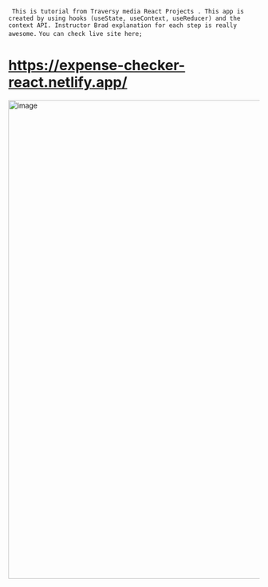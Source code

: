 `
This is tutorial from Traversy media React Projects .
This app is created by using hooks (useState, useContext, useReducer) and the context API.
Instructor Brad explanation for each step is really awesome.`
`You can check live site here;`
# https://expense-checker-react.netlify.app/

<img width="960" alt="image" src="https://github.com/Thein-Naing/expense-tracker/assets/117463446/92aa3068-8ca5-43c4-a3c8-4bcc58a07f74">

